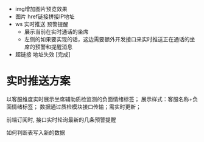 - img增加图片预览效果
- 图片 href链接拼接IP地址
- ws 实时推送 预警提醒
  - 展示当前在实时通话的坐席
  - 左侧的如果要实现的话，这边需要额外开发接口来实时推送正在通话的坐席的预警和提醒消息
- 超链接 地址失效 [完成]


# 实时推送方案
以客服维度实时展示坐席辅助质检监测的负面情绪标签；
展示样式：客服名称+负面情绪标签；
数据通过质检模块接口传输；需实时更新；

前端订阅时, 接口实时轮询最新的几条预警提醒

如何判断表写入新的数据